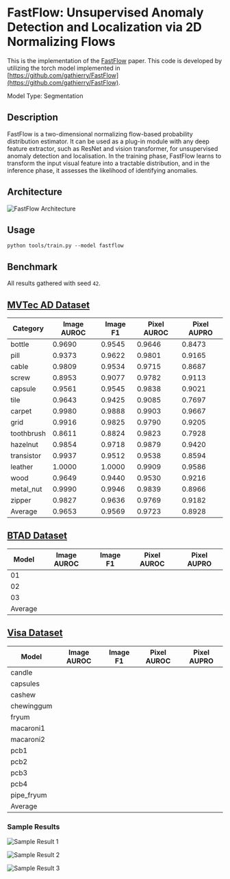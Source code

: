 # FastFlow: Unsupervised Anomaly Detection and Localization via 2D Normalizing Flows

This is the implementation of the [FastFlow](https://arxiv.org/abs/2111.07677) paper. This code is developed by utilizing the torch model implemented in [https://github.com/gathierry/FastFlow](https://github.com/gathierry/FastFlow).

Model Type: Segmentation

## Description

FastFlow is a two-dimensional normalizing flow-based probability distribution estimator. It can be used as a plug-in module with any deep feature extractor, such as ResNet and vision transformer, for unsupervised anomaly detection and localisation. In the training phase, FastFlow learns to transform the input visual feature into a tractable distribution, and in the inference phase, it assesses the likelihood of identifying anomalies.

## Architecture

![FastFlow Architecture](https://raw.githubusercontent.com/openvinotoolkit/anomalib/main/docs/source/images/fastflow/architecture.jpg "FastFlow Architecture")

## Usage

`python tools/train.py --model fastflow`

## Benchmark

All results gathered with seed `42`.

## [MVTec AD Dataset](https://www.mvtec.com/company/research/datasets/mvtec-ad)

| Category   | Image AUROC | Image F1 | Pixel AUROC | Pixel AUPRO |
| ---------- | ----------- | -------- | ----------- | ----------- |
| bottle     | 0.9690      | 0.9545   | 0.9646      | 0.8473      |
| pill       | 0.9373      | 0.9622   | 0.9801      | 0.9165      |
| cable      | 0.9809      | 0.9534   | 0.9715      | 0.8687      |
| screw      | 0.8953      | 0.9077   | 0.9782      | 0.9113      |
| capsule    | 0.9561      | 0.9545   | 0.9838      | 0.9021      |
| tile       | 0.9643      | 0.9425   | 0.9085      | 0.7697      |
| carpet     | 0.9980      | 0.9888   | 0.9903      | 0.9667      |
| grid       | 0.9916      | 0.9825   | 0.9790      | 0.9205      |
| toothbrush | 0.8611      | 0.8824   | 0.9823      | 0.7928      |
| hazelnut   | 0.9854      | 0.9718   | 0.9879      | 0.9420      |
| transistor | 0.9937      | 0.9512   | 0.9538      | 0.8594      |
| leather    | 1.0000      | 1.0000   | 0.9909      | 0.9586      |
| wood       | 0.9649      | 0.9440   | 0.9530      | 0.9216      |
| metal_nut  | 0.9990      | 0.9946   | 0.9839      | 0.8966      |
| zipper     | 0.9827      | 0.9636   | 0.9769      | 0.9182      |
| Average    | 0.9653      | 0.9569   | 0.9723      | 0.8928      |

## [BTAD Dataset](https://www.mvtec.com/company/research/datasets/mvtec-ad)

| Model   | Image AUROC | Image F1 | Pixel AUROC | Pixel AUPRO |
| ------- | ----------- | -------- | ----------- | ----------- |
| 01      |             |          |             |             |
| 02      |             |          |             |             |
| 03      |             |          |             |             |
| Average |             |          |             |             |

## [Visa Dataset](https://github.com/amazon-science/spot-diff)

| Model      | Image AUROC | Image F1 | Pixel AUROC | Pixel AUPRO |
| ---------- | ----------- | -------- | ----------- | ----------- |
| candle     |             |          |             |             |
| capsules   |             |          |             |             |
| cashew     |             |          |             |             |
| chewinggum |             |          |             |             |
| fryum      |             |          |             |             |
| macaroni1  |             |          |             |             |
| macaroni2  |             |          |             |             |
| pcb1       |             |          |             |             |
| pcb2       |             |          |             |             |
| pcb3       |             |          |             |             |
| pcb4       |             |          |             |             |
| pipe_fryum |             |          |             |             |
| Average    |             |          |             |             |

### Sample Results

![Sample Result 1](https://raw.githubusercontent.com/openvinotoolkit/anomalib/main/docs/source/images/fastflow/results/0.png "Sample Result 1")

![Sample Result 2](https://raw.githubusercontent.com/openvinotoolkit/anomalib/main/docs/source/images/fastflow/results/1.png "Sample Result 2")

![Sample Result 3](https://raw.githubusercontent.com/openvinotoolkit/anomalib/main/docs/source/images/fastflow/results/2.png "Sample Result 3")
